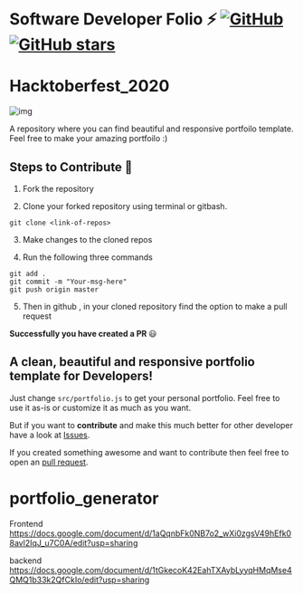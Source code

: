 # Software Developer Folio ⚡️ [![GitHub](https://img.shields.io/github/license/technojam/portfolio_generator?color=blue)](https://github.com/technojam/portfolio_generator/blob/master/LICENSE) [![GitHub stars](https://img.shields.io/github/stars/technojam/portfolio_generator)](https://github.com/technojam/portfolio_generator/stargazers) 

# Hacktoberfest_2020
![img](https://embed-fastly.wistia.com/deliveries/49bd387c40e2c5aada92abdf973bc46d.webp?image_crop_resized=960x540)

A repository where you can find beautiful and responsive portfoilo template. Feel free to make your amazing portfoilo :)


## Steps to Contribute 🔧

1. Fork the repository

2. Clone your forked repository using terminal or gitbash.

```
git clone <link-of-repos>
```

3. Make changes to the cloned repos

4. Run the following three commands 

```
git add .
git commit -m "Your-msg-here"
git push origin master
```

5. Then in github , in your cloned repository find the option to make a pull request

<b> Successfully you have created a PR </b> :smiley:

## A clean, beautiful and responsive portfolio template for Developers!



Just change `src/portfolio.js` to get your personal portfolio. Feel free to use it as-is or customize it as much as you want.

But if you want to **contribute** and make this much better for other developer have a look at [Issues](https://github.com/technojam/portfolio_generator/issues).


If you created something awesome and want to contribute then feel free to open an [pull request](https://github.com/technojam/portfolio_generator/pulls).




# portfolio_generator

Frontend
https://docs.google.com/document/d/1aQqnbFk0NB7o2_wXi0zgsV49hEfk08avl2IqJ_u7C0A/edit?usp=sharing

backend
https://docs.google.com/document/d/1tGkecoK42EahTXAybLyyqHMqMse4QMQ1b33k2QfCkIo/edit?usp=sharing
